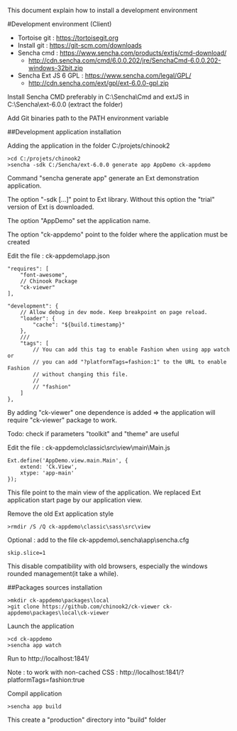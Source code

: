 This document explain how to install a development environment

#Development environment (Client)

- Tortoise git : https://tortoisegit.org
- Install git : https://git-scm.com/downloads
- Sencha cmd : https://www.sencha.com/products/extjs/cmd-download/
  - http://cdn.sencha.com/cmd/6.0.0.202/jre/SenchaCmd-6.0.0.202-windows-32bit.zip
- Sencha Ext JS 6 GPL : https://www.sencha.com/legal/GPL/
  - http://cdn.sencha.com/ext/gpl/ext-6.0.0-gpl.zip

Install Sencha CMD preferably in C:\Sencha\Cmd and extJS in C:\Sencha\ext-6.0.0 (extract the folder)

Add Git binaries path to the PATH environment variable

##Development application installation

Adding the application in the folder C:/projets/chinook2
```
>cd C:/projets/chinook2
>sencha -sdk C:/Sencha/ext-6.0.0 generate app AppDemo ck-appdemo
```
Command "sencha generate app" generate an Ext demonstration application.

The option "-sdk [...]" point to Ext library. Without this option the "trial" version of Ext is downloaded.

The option "AppDemo" set the application name.

The option "ck-appdemo" point to the folder where the application must be created  

Edit the file : ck-appdemo\app.json
````
"requires": [
    "font-awesome",
    // Chinook Package
    "ck-viewer"
],

"development": {
    // Allow debug in dev mode. Keep breakpoint on page reload.
    "loader": {
        "cache": "${build.timestamp}"
    },
    ///
    "tags": [
        // You can add this tag to enable Fashion when using app watch or
        // you can add "?platformTags=fashion:1" to the URL to enable Fashion
        // without changing this file.
        //
        // "fashion"
    ]
},
````
By adding "ck-viewer" one dependence is added => the application will require "ck-viewer" package to work.

Todo: check if parameters "toolkit" and "theme" are useful

Edit the file : ck-appdemo\classic\src\view\main\Main.js
````
Ext.define('AppDemo.view.main.Main', {
    extend: 'Ck.View',
    xtype: 'app-main'
});
````
This file point to the main view of the application. We replaced Ext application start page by our application view.

Remove the old Ext application style
````
>rmdir /S /Q ck-appdemo\classic\sass\src\view
````

Optional : add to the file ck-appdemo\\.sencha\app\sencha.cfg
````
skip.slice=1
````
This disable compatibility with old browsers, especially the windows rounded management(it take a while).

##Packages sources installation

````
>mkdir ck-appdemo\packages\local
>git clone https://github.com/chinook2/ck-viewer ck-appdemo\packages\local\ck-viewer
````


Launch the application
````
>cd ck-appdemo
>sencha app watch
````

Run to http://localhost:1841/

Note : to work with non-cached CSS : http://localhost:1841/?platformTags=fashion:true 

Compil application
````
>sencha app build
````
This create a "production" directory into "build" folder
